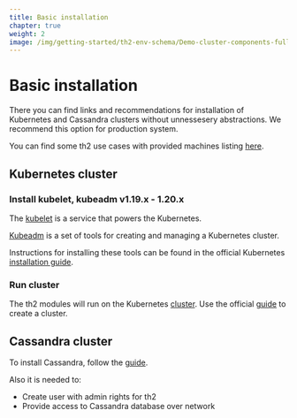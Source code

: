 ```yaml
---
title: Basic installation
chapter: true
weight: 2
image: /img/getting-started/th2-env-schema/Demo-cluster-components-full-schema.drawio.png
---
```

# Basic installation
There you can find links and recommendations for installation of Kubernetes and Cassandra clusters without unnessesery abstractions. We recommend this option for production system.

<!--more-->

You can find some th2 use cases with provided machines listing [here](../../requirements/hardware).

## Kubernetes cluster

### Install kubelet, kubeadm v1.19.x - 1.20.x

The [kubelet](https://kubernetes.io/docs/reference/command-line-tools-reference/kubelet/) is a service that powers the Kubernetes.

[Kubeadm](https://kubernetes.io/docs/reference/setup-tools/kubeadm/) is a set of tools for creating and managing a Kubernetes cluster.

Instructions for installing these tools can be found in the official Kubernetes [installation guide](https://kubernetes.io/docs/setup/production-environment/tools/kubeadm/install-kubeadm/).


### Run cluster

The th2 modules will run on the Kubernetes [cluster](https://kubernetes.io/docs/reference/glossary/?fundamental=true#term-cluster). Use the official [guide](https://kubernetes.io/docs/setup/production-environment/tools/kubeadm/create-cluster-kubeadm/) to create a cluster.

## Cassandra cluster

To install Cassandra, follow the [guide](https://cassandra.apache.org/doc/latest/cassandra/getting_started/installing.html).

Also it is needed to:
- Create user with admin rights for th2
- Provide access to Cassandra database over network

